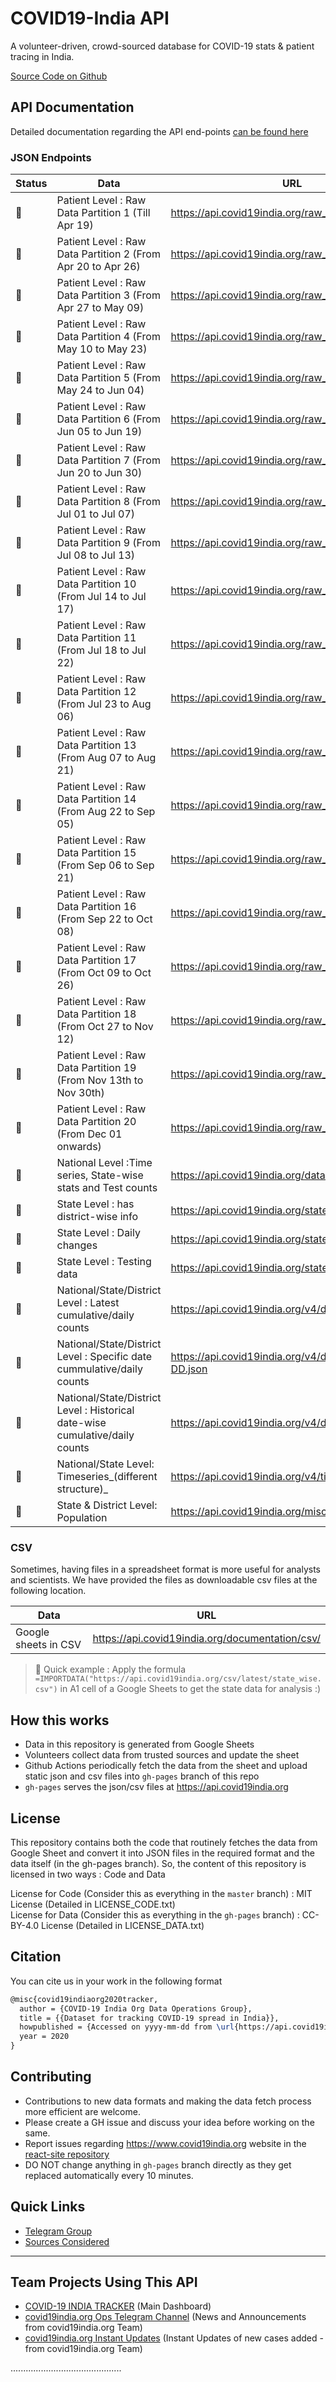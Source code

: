 # COVID19-India API

A volunteer-driven, crowd-sourced database for COVID-19 stats & patient tracing in India.

[Source Code on Github](https://github.com/covid19india/api)

## API Documentation

Detailed documentation regarding the API end-points [can be found here](documentation/)

### JSON Endpoints

| Status        | Data                                                                         | URL                                                     |
| ------------- | ---------------------------------------------------------------------------- | ------------------------------------------------------- |
| :green_heart: | Patient Level : Raw Data Partition 1 (Till Apr 19)                           | <https://api.covid19india.org/raw_data1.json>           |
| :green_heart: | Patient Level : Raw Data Partition 2 (From Apr 20 to Apr 26)                 | <https://api.covid19india.org/raw_data2.json>           |
| :green_heart: | Patient Level : Raw Data Partition 3 (From Apr 27 to May 09)                 | <https://api.covid19india.org/raw_data3.json>           |
| :green_heart: | Patient Level : Raw Data Partition 4 (From May 10 to May 23)                 | <https://api.covid19india.org/raw_data4.json>           |
| :green_heart: | Patient Level : Raw Data Partition 5 (From May 24 to Jun 04)                 | <https://api.covid19india.org/raw_data5.json>           |
| :green_heart: | Patient Level : Raw Data Partition 6 (From Jun 05 to Jun 19)                 | <https://api.covid19india.org/raw_data6.json>           |
| :green_heart: | Patient Level : Raw Data Partition 7 (From Jun 20 to Jun 30)                 | <https://api.covid19india.org/raw_data7.json>           |
| :green_heart: | Patient Level : Raw Data Partition 8 (From Jul 01 to Jul 07)                 | <https://api.covid19india.org/raw_data8.json>           |
| :green_heart: | Patient Level : Raw Data Partition 9 (From Jul 08 to Jul 13)                 | <https://api.covid19india.org/raw_data9.json>           |
| :green_heart: | Patient Level : Raw Data Partition 10 (From Jul 14 to Jul 17)                | <https://api.covid19india.org/raw_data10.json>          |
| :green_heart: | Patient Level : Raw Data Partition 11 (From Jul 18 to Jul 22)                | <https://api.covid19india.org/raw_data11.json>          |
| :green_heart: | Patient Level : Raw Data Partition 12 (From Jul 23 to Aug 06)                | <https://api.covid19india.org/raw_data12.json>          |
| :green_heart: | Patient Level : Raw Data Partition 13 (From Aug 07 to Aug 21)                | <https://api.covid19india.org/raw_data13.json>          |
| :green_heart: | Patient Level : Raw Data Partition 14 (From Aug 22 to Sep 05)                | <https://api.covid19india.org/raw_data14.json>          |
| :green_heart: | Patient Level : Raw Data Partition 15 (From Sep 06 to Sep 21)                | <https://api.covid19india.org/raw_data15.json>          |
| :green_heart: | Patient Level : Raw Data Partition 16 (From Sep 22 to Oct 08)                | <https://api.covid19india.org/raw_data16.json>          |
| :green_heart: | Patient Level : Raw Data Partition 17 (From Oct 09 to Oct 26)                | <https://api.covid19india.org/raw_data17.json>          |
| :green_heart: | Patient Level : Raw Data Partition 18 (From Oct 27 to Nov 12)                | <https://api.covid19india.org/raw_data18.json>          |
| :green_heart: | Patient Level : Raw Data Partition 19 (From Nov 13th to Nov 30th)            | <https://api.covid19india.org/raw_data19.json>          |
| :green_heart: | Patient Level : Raw Data Partition 20 (From Dec 01 onwards)                  | <https://api.covid19india.org/raw_data20.json>          |
| :green_heart: | National Level :Time series, State-wise stats and Test counts                | <https://api.covid19india.org/data.json>                |
| :green_heart: | State Level : has district-wise info                                         | <https://api.covid19india.org/state_district_wise.json> |
| :green_heart: | State Level : Daily changes                                                  | <https://api.covid19india.org/states_daily.json>        |
| :green_heart: | State Level : Testing data                                                   | <https://api.covid19india.org/state_test_data.json>     |
| :green_heart: | National/State/District Level : Latest cumulative/daily counts               | <https://api.covid19india.org/v4/data.json>             |
| :green_heart: | National/State/District Level : Specific date cummulative/daily counts       | <https://api.covid19india.org/v4/data-YYYY-MM-DD.json>  |
| :green_heart: | National/State/District Level : Historical date-wise cumulative/daily counts | <https://api.covid19india.org/v4/data-all.json>         |
| :green_heart: | National/State Level: Timeseries_(different structure)_                      | <https://api.covid19india.org/v4/timeseries.json>       |
| :green_heart: | State & District Level: Population                                           | <https://api.covid19india.org/misc.json>                |

### CSV

Sometimes, having files in a spreadsheet format is more useful for analysts and scientists. We have provided the files as downloadable csv files at the following location.

| Data                 | URL                                               |
| -------------------- | ------------------------------------------------- |
| Google sheets in CSV | <https://api.covid19india.org/documentation/csv/> |

> :rocket: Quick example : Apply the formula `=IMPORTDATA("https://api.covid19india.org/csv/latest/state_wise.csv")` in A1 cell of a Google Sheets to get the state data for analysis :)

## How this works

- Data in this repository is generated from Google Sheets
- Volunteers collect data from trusted sources and update the sheet
- Github Actions periodically fetch the data from the sheet and upload static json and csv files into `gh-pages` branch of this repo
- `gh-pages` serves the json/csv files at <https://api.covid19india.org>

## License

This repository contains both the code that routinely fetches the data from Google Sheet and convert it into JSON files in the required format and the data itself (in the gh-pages branch). So, the content of this repository is licensed in two ways : Code and Data

License for Code (Consider this as everything in the `master` branch) : MIT License (Detailed in LICENSE_CODE.txt)  
License for Data (Consider this as everything in the `gh-pages` branch) : CC-BY-4.0 License (Detailed in LICENSE_DATA.txt)

## Citation

You can cite us in your work in the following format  

```tex
@misc{covid19indiaorg2020tracker,
  author = {COVID-19 India Org Data Operations Group},
  title = {{Dataset for tracking COVID-19 spread in India}},
  howpublished = {Accessed on yyyy-mm-dd from \url{https://api.covid19india.org/}},
  year = 2020
}
```

## Contributing

- Contributions to new data formats and making the data fetch process more efficient are welcome.
- Please create a GH issue and discuss your idea before working on the same.
- Report issues regarding <https://www.covid19india.org> website in the [react-site repository](https://github.com/covid19india/covid19india-react/issues)
- DO NOT change anything in `gh-pages` branch directly as they get replaced automatically every 10 minutes.

## Quick Links

- [Telegram Group](https://telegra.ph/CoVID-19--India-Ops-03-24)
- [Sources Considered](https://telegra.ph/Covid-19-Sources-03-19)

-----

## Team Projects Using This API

- [COVID-19 INDIA TRACKER](https://www.covid19india.org/) (Main Dashboard)
- [covid19india.org Ops Telegram Channel](https://t.me/covid19indiaorg) (News and Announcements from covid19india.org Team)
- [covid19india.org Instant Updates](https://t.me/covid19indiaorg_updates) (Instant Updates of new cases added - from covid19india.org Team)

............................................
